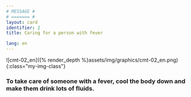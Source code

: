 ```yaml
---
# MESSAGE #
# ======= #
layout: card
identifier: 2
title: Caring for a person with fever

lang: en
---
```


![cmt-02_en]({% render_depth %}assets/img/graphics/cmt-02_en.png){:class="my-img-class"}

### To take care of someone with a fever, cool the body down and make them drink lots of fluids.
